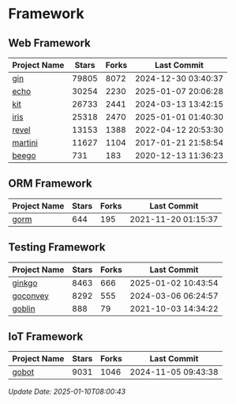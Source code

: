# Framework

## Web Framework
| Project Name | Stars | Forks | Last Commit |
| ------------ | ----- | ----- | ----------- |
| [gin](https://github.com/gin-gonic/gin) | 79805 | 8072 | 2024-12-30 03:40:37 |
| [echo](https://github.com/labstack/echo) | 30254 | 2230 | 2025-01-07 20:06:28 |
| [kit](https://github.com/go-kit/kit) | 26733 | 2441 | 2024-03-13 13:42:15 |
| [iris](https://github.com/kataras/iris) | 25318 | 2470 | 2025-01-01 01:40:30 |
| [revel](https://github.com/revel/revel) | 13153 | 1388 | 2022-04-12 20:53:30 |
| [martini](https://github.com/go-martini/martini) | 11627 | 1104 | 2017-01-21 21:58:54 |
| [beego](https://github.com/astaxie/beego) | 731 | 183 | 2020-12-13 11:36:23 |

## ORM Framework
| Project Name | Stars | Forks | Last Commit |
| ------------ | ----- | ----- | ----------- |
| [gorm](https://github.com/jinzhu/gorm) | 644 | 195 | 2021-11-20 01:15:37 |

## Testing Framework
| Project Name | Stars | Forks | Last Commit |
| ------------ | ----- | ----- | ----------- |
| [ginkgo](https://github.com/onsi/ginkgo) | 8463 | 666 | 2025-01-02 10:43:54 |
| [goconvey](https://github.com/smartystreets/goconvey) | 8292 | 555 | 2024-03-06 06:24:57 |
| [goblin](https://github.com/franela/goblin) | 888 | 79 | 2021-10-03 14:34:22 |

## IoT Framework
| Project Name | Stars | Forks | Last Commit |
| ------------ | ----- | ----- | ----------- |
| [gobot](https://github.com/hybridgroup/gobot) | 9031 | 1046 | 2024-11-05 09:43:38 |

*Update Date: 2025-01-10T08:00:43*